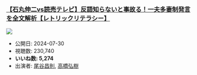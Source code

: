 ### [【石丸伸二vs読売テレビ】反語知らないと事故る！一夫多妻制発言を全文解析【レトリックリテラシー】](https://www.youtube.com/watch?v=9YN1CCGzPSw)
[![](https://img.youtube.com/vi/9YN1CCGzPSw/sddefault.jpg)](https://www.youtube.com/watch?v=9YN1CCGzPSw)
-   公開日: 2024-07-30
-   視聴数: 230,740
-   **いいね数: 5,274**
-   出演者: [尾谷昌則](/rehacq_fan/people/尾谷昌則 "wikilink"), [高橋弘樹](/rehacq_fan/people/高橋弘樹 "wikilink")
